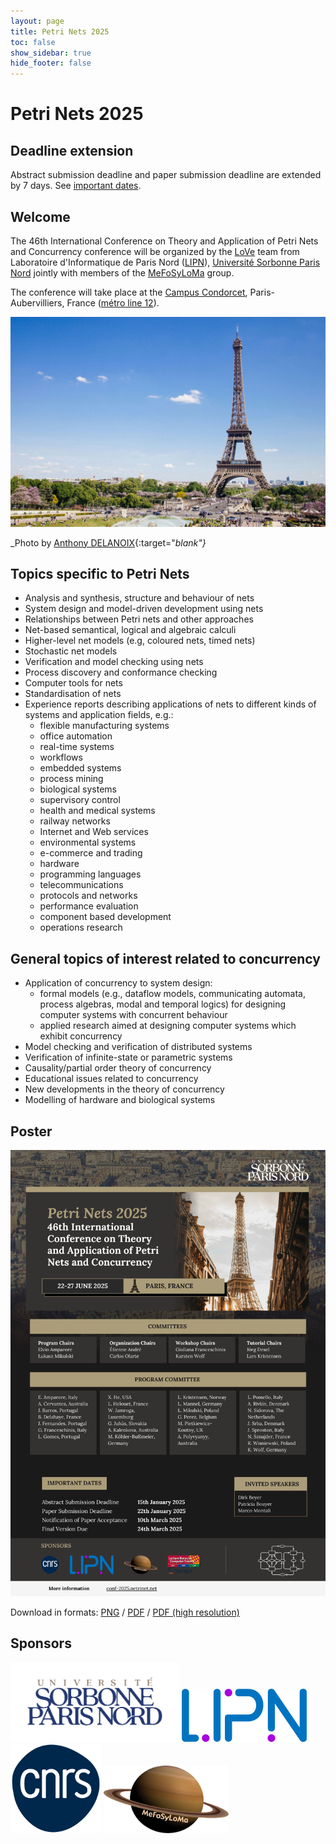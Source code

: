 ```yaml
---
layout: page
title: Petri Nets 2025
toc: false
show_sidebar: true
hide_footer: false
---
```


# Petri Nets 2025

## Deadline extension
Abstract submission deadline and paper submission deadline are extended by 7 days.
See [important dates](important-dates).

## Welcome 
The 46th International Conference on Theory and Application of Petri Nets and
Concurrency conference will be organized by the [LoVe](https://lipn.univ-paris13.fr/love/) team 
from Laboratoire d'Informatique de Paris Nord ([LIPN](https://lipn.univ-paris13.fr/)),
[Université Sorbonne Paris Nord](https://www.univ-spn.fr/)
jointly
with members of the [MeFoSyLoMa](https://www.mefosyloma.fr) group. 

The conference will take place at the [Campus Condorcet](https://www.campus-condorcet.fr/en),
Paris-Aubervilliers, France ([métro line 12](https://en.wikipedia.org/wiki/Front_Populaire_station)). 

![Photo by Anthony DELANOIX](./img/paris.jpg)

_Photo by [Anthony DELANOIX](https://unsplash.com/photos/eiffel-tower-at-paris-france-QAwciFlS1g4?utm_content=creditShareLink&utm_medium=referral&utm_source=unsplash){:target="_blank"}_



## Topics specific to Petri Nets
* Analysis and synthesis, structure and behaviour of nets
* System design and model-driven development using nets
* Relationships between Petri nets and other approaches
* Net-based semantical, logical and algebraic calculi
* Higher-level net models (e.g, coloured nets, timed nets)
* Stochastic net models
* Verification and model checking using nets
* Process discovery and conformance checking
* Computer tools for nets
* Standardisation of nets
* Experience reports describing applications of nets to different kinds of systems and application fields, e.g.:
    * flexible manufacturing systems
    * office automation
    * real-time systems
    * workflows
    * embedded systems
    * process mining
    * biological systems
    * supervisory control
    * health and medical systems
    * railway networks
    * Internet and Web services
    * environmental systems
    * e-commerce and trading
    * hardware
    * programming languages
    * telecommunications
    * protocols and networks
    * performance evaluation
    * component based development
    * operations research

## General topics of interest related to concurrency
* Application of concurrency to system design:
    * formal models (e.g., dataflow models, communicating automata, process algebras, modal and temporal logics) for designing computer systems with concurrent behaviour
    * applied research aimed at designing computer systems which exhibit concurrency
* Model checking and verification of distributed systems
* Verification of infinite-state or parametric systems
* Causality/partial order theory of concurrency
* Educational issues related to concurrency
* New developments in the theory of concurrency
* Modelling of hardware and biological systems

## Poster

![Poster Petri Nets 2025 (Paris)](./poster/poster-PN25.png)

Download in formats: [PNG](./poster/poster-PN25.png) / [PDF](./poster/poster-PN25.pdf) / [PDF (high resolution)](./poster/poster-PN25-highres.pdf)

## Sponsors

<div class="image-row">
    <a href="https://www.univ-spn.fr/" target="_blank"><img alt="USPN" src="./img/USPN.png" width="270"></a>
    <a href="https://lipn.univ-paris13.fr/" target="_blank"><img alt="LIPN" src="./img/LIPN.png" width="200"></a>
    <a href="https://www.cnrs.fr/fr" target="_blank"><img alt="CNRS" src="./img/CNRS.png" width="145"></a>
    <a href="https://www.mefosyloma.fr/" target="_blank"><img alt="MeFoSyLoMa" src="./img/MeFoSyLoMa.png" width="200"></a>
</div>
